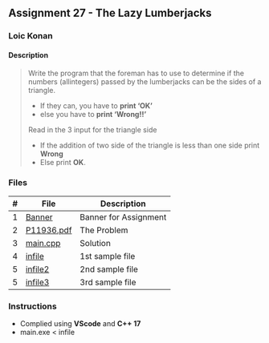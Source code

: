 ## Assignment 27 - The Lazy Lumberjacks

### Loic Konan

#### Description
>
> Write the program that the foreman has to use to determine if the numbers (allintegers)
> passed by the lumberjacks can be the sides of a triangle.
>
> - If they can, you have to **print ‘OK’**
> - else you have to **print ‘Wrong!!’**
>
> Read in the 3 input for the triangle side
> 
> - If the addition of two side of the triangle is less than one side print **Wrong**
> - Else print **OK**.
>

### Files

|   #   | File                     | Description           |
| :---: | ------------------------ | --------------------- |
|   1   | [Banner](Banner)         | Banner for Assignment |
|   2   | [P11936.pdf](P11936.pdf) | The Problem           |
|   3   | [main.cpp](main.cpp)     | Solution              |
|   4   | [infile](infile)         | 1st sample file       |
|   5   | [infile2](infile2)       | 2nd sample file       |
|   5   | [infile3](infile3)       | 3rd sample file       |

### Instructions

- Complied using **VScode** and **C++ 17**
- main.exe < infile
